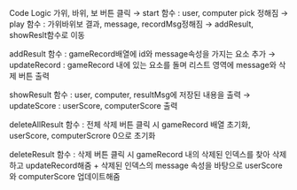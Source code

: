 Code Logic
가위, 바위, 보 버튼 클릭
→ start 함수 : user, computer pick 정해짐
→ play 함수 : 가위바위보 결과, message, recordMsg정해짐
→ addResult, showReslt함수로 이동

addResult 함수 : gameRecord배열에 id와 message속성을 가지는 요소 추가
→ updateRecord : gameRecord 내에 있는 요소를 돌며 리스트 영역에 message와 삭제 버튼 출력

showResult 함수 : user, computer, resultMsg에 저장된 내용을 출력
→ updateScore : userScore, computerScore 출력

deleteAllResult 함수 : 전체 삭제 버튼 클릭 시 gameRecord 배열 초기화, userScore, computerScrore 0으로 초기화

deleteResult 함수 : 삭제 버튼 클릭 시 gameRecord 내의 삭제된 인덱스를 찾아 삭제하고 updateRecord해줌 + 삭제된 인덱스의 message 속성을 바탕으로 userScore와 computerScore 업데이트해줌
